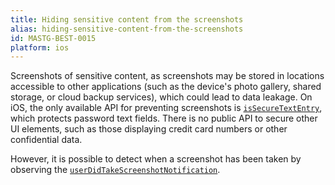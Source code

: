 ```yaml
---
title: Hiding sensitive content from the screenshots
alias: hiding-sensitive-content-from-the-screenshots
id: MASTG-BEST-0015
platform: ios
---
```


Screenshots of sensitive content, as screenshots may be stored in locations accessible to other applications (such as the device's photo gallery, shared storage, or cloud backup services), which could lead to data leakage. On iOS, the only available API for preventing screenshots is [`isSecureTextEntry`](https://developer.apple.com/documentation/uikit/uitextinputtraits/issecuretextentry), which protects password text fields. There is no public API to secure other UI elements, such as those displaying credit card numbers or other confidential data.

However, it is possible to detect when a screenshot has been taken by observing the [`userDidTakeScreenshotNotification`](https://developer.apple.com/documentation/uikit/uiapplication/userdidtakescreenshotnotification).
